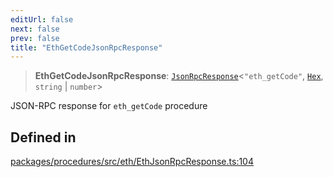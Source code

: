 ```yaml
---
editUrl: false
next: false
prev: false
title: "EthGetCodeJsonRpcResponse"
---
```


> **EthGetCodeJsonRpcResponse**: [`JsonRpcResponse`](/reference/tevm/jsonrpc/type-aliases/jsonrpcresponse/)\<`"eth_getCode"`, [`Hex`](/reference/tevm/utils/type-aliases/hex/), `string` \| `number`\>

JSON-RPC response for `eth_getCode` procedure

## Defined in

[packages/procedures/src/eth/EthJsonRpcResponse.ts:104](https://github.com/qbzzt/tevm-monorepo/blob/main/packages/procedures/src/eth/EthJsonRpcResponse.ts#L104)
